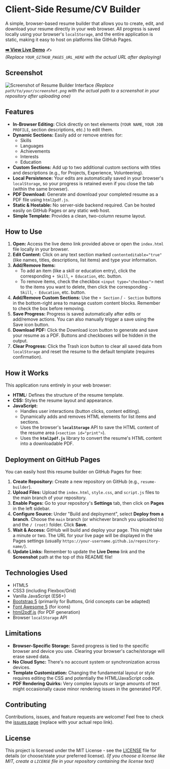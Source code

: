 # Client-Side Resume/CV Builder

A simple, browser-based resume builder that allows you to create, edit, and download your resume directly in your web browser. All progress is saved locally using your browser's `localStorage`, and the entire application is static, making it easy to host on platforms like GitHub Pages.

**[➡️ View Live Demo](YOUR_GITHUB_PAGES_URL_HERE)** ✍️ <br>
*(Replace `YOUR_GITHUB_PAGES_URL_HERE` with the actual URL after deploying)*

## Screenshot

![Screenshot of Resume Builder Interface](path/to/your/screenshot.png)
*(Replace `path/to/your/screenshot.png` with the actual path to a screenshot in your repository after uploading one)*

## Features

*   **In-Browser Editing:** Click directly on text elements (`YOUR NAME`, `YOUR JOB PROFILE`, section descriptions, etc.) to edit them.
*   **Dynamic Sections:** Easily add or remove entries for:
    *   Skills
    *   Languages
    *   Achievements
    *   Interests
    *   Education
*   **Custom Sections:** Add up to two additional custom sections with titles and descriptions (e.g., for Projects, Experience, Volunteering).
*   **Local Persistence:** Your edits are automatically saved in your browser's `localStorage`, so your progress is retained even if you close the tab (within the same browser).
*   **PDF Download:** Generate and download your completed resume as a PDF file using `html2pdf.js`.
*   **Static & Hostable:** No server-side backend required. Can be hosted easily on GitHub Pages or any static web host.
*   **Simple Template:** Provides a clean, two-column resume layout.

## How to Use

1.  **Open:** Access the live demo link provided above or open the `index.html` file locally in your browser.
2.  **Edit Content:** Click on any text section marked `contenteditable="true"` (like names, titles, descriptions, list items) and type your information.
3.  **Add/Remove Items:**
    *   To add an item (like a skill or education entry), click the corresponding `+ Skill`, `+ Education`, etc. button.
    *   To remove items, check the checkbox `<input type="checkbox">` next to the items you want to delete, then click the corresponding `- Skill`, `- Education`, etc. button.
4.  **Add/Remove Custom Sections:** Use the `+ Section` / `- Section` buttons in the bottom-right area to manage custom content blocks. Remember to check the box before removing.
5.  **Save Progress:** Progress is saved automatically after edits or add/remove actions. You can also manually trigger a save using the Save icon <i class="fas fa-save"></i> button.
6.  **Download PDF:** Click the Download icon <i class="fas fa-download"></i> button to generate and save your resume as a PDF. Buttons and checkboxes will be hidden in the output.
7.  **Clear Progress:** Click the Trash icon <i class="fas fa-trash-alt"></i> button to clear all saved data from `localStorage` and reset the resume to the default template (requires confirmation).

## How it Works

This application runs entirely in your web browser:

*   **HTML:** Defines the structure of the resume template.
*   **CSS:** Styles the resume layout and appearance.
*   **JavaScript:**
    *   Handles user interactions (button clicks, content editing).
    *   Dynamically adds and removes HTML elements for list items and sections.
    *   Uses the browser's **`localStorage`** API to save the HTML content of the resume area (`<section id="print">`).
    *   Uses the **`html2pdf.js`** library to convert the resume's HTML content into a downloadable PDF.

## Deployment on GitHub Pages

You can easily host this resume builder on GitHub Pages for free:

1.  **Create Repository:** Create a new repository on GitHub (e.g., `resume-builder`).
2.  **Upload Files:** Upload the `index.html`, `style.css`, and `script.js` files to the main branch of your repository.
3.  **Enable Pages:** Go to your repository's **Settings** tab, then click on **Pages** in the left sidebar.
4.  **Configure Source:** Under "Build and deployment", select **Deploy from a branch**. Choose the `main` branch (or whichever branch you uploaded to) and the `/ (root)` folder. Click **Save**.
5.  **Wait & Access:** GitHub will build and deploy your page. This might take a minute or two. The URL for your live page will be displayed in the Pages settings (usually `https://your-username.github.io/repository-name/`).
6.  **Update Links:** Remember to update the **Live Demo** link and the **Screenshot** path at the top of *this* README file!

## Technologies Used

*   HTML5
*   CSS3 (including Flexbox/Grid)
*   Vanilla JavaScript (ES6+)
*   [Bootstrap 5](https://getbootstrap.com/) (primarily for Buttons, Grid concepts can be adapted)
*   [Font Awesome 5](https://fontawesome.com/) (for icons)
*   [html2pdf.js](https://github.com/eKoopmans/html2pdf.js/) (for PDF generation)
*   Browser `localStorage` API

## Limitations

*   **Browser-Specific Storage:** Saved progress is tied to the specific browser and device you use. Clearing your browser's cache/storage will erase saved data.
*   **No Cloud Sync:** There's no account system or synchronization across devices.
*   **Template Customization:** Changing the fundamental layout or style requires editing the CSS and potentially the HTML/JavaScript code.
*   **PDF Rendering Quirks:** Very complex layouts or large amounts of text might occasionally cause minor rendering issues in the generated PDF.

## Contributing

Contributions, issues, and feature requests are welcome! Feel free to check the [issues page](https://github.com/YOUR_USERNAME/YOUR_REPOSITORY/issues) (replace with your actual repo link).

## License

This project is licensed under the MIT License - see the [LICENSE](LICENSE) file for details (or choose/state your preferred license).
*(If you choose a license like MIT, create a `LICENSE` file in your repository containing the license text)*
